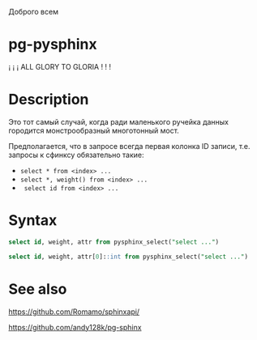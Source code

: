 Доброго всем

# pg-pysphinx

¡ ¡ ¡ ALL GLORY TO GLORIA ! ! !

# Description

Это тот самый случай, когда ради маленького ручейка данных городится монстрообразный многотонный мост.

Предполагается, что в запросе всегда первая колонка ID записи, т.е. запросы к сфинксу обязательно такие:

* ``` select * from <index> ... ```
* ``` select *, weight() from <index> ... ```
* ``` select id from <index> ...```

# Syntax

```sql 
select id, weight, attr from pysphinx_select("select ...")
```

```sql 
select id, weight, attr[0]::int from pysphinx_select("select ...")
```

# See also

https://github.com/Romamo/sphinxapi/

https://github.com/andy128k/pg-sphinx
